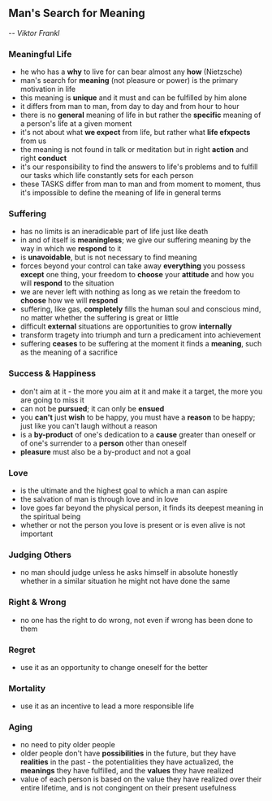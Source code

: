 ## Man's Search for Meaning
-- *Viktor Frankl*

### Meaningful Life
- he who has a **why** to live for can bear almost any **how** (Nietzsche)
- man's search for **meaning** (not pleasure or power) is the primary motivation in life
- this meaning is **unique** and it must and can be fulfilled by him alone
- it differs from man to man, from day to day and from hour to hour
- there is no **general** meaning of life in but rather the **specific** meaning of a person's life at a given moment
- it's not about what **we expect** from life, but rather what **life efxpects** from us
- the meaning is not found in talk or meditation but in right **action** and right **conduct**
- it's our responsibility to find the answers to life's problems and to fulfill our tasks which life constantly sets for each person
- these TASKS differ from man to man and from moment to moment, thus it's impossible to define the meaning of life in general terms

### Suffering
- has no limits is an ineradicable part of life just like death
- in and of itself is **meaningless**; we give our suffering meaning by the way in which we **respond** to it
- is **unavoidable**, but is not necessary to find meaning
- forces beyond your control can take away **everything** you possess **except** one thing, your freedom to **choose** your **attitude** and how you will **respond** to the situation
- we are never left with nothing as long as we retain the freedom to **choose** how we will **respond**
- suffering, like gas, **completely** fills the human soul and conscious mind, no matter whether the suffering is great or little
- difficult **external** situations are opportunities to grow **internally**
- transform tragety into triumph and turn a predicament into achievement
- suffering **ceases** to be suffering at the moment it finds a **meaning**, such as the meaning of a sacrifice

### Success & Happiness
- don't aim at it - the more you aim at it and make it a target, the more you are going to miss it
- can not be **pursued**; it can only be  **ensued**
- you **can't** just **wish** to be happy, you must have a **reason** to be happy; just like you can't laugh without a reason
- is a **by-product** of one's dedication to a **cause** greater than oneself or of one's surrender to a **person** other than oneself
- **pleasure** must also be a by-product and not a goal

### Love
- is the ultimate and the highest goal to which a man can aspire
- the salvation of man is through love and in love
- love goes far beyond the physical person, it finds its deepest meaning in the spiritual being
- whether or not the person you love is present or is even alive is not important

### Judging Others
- no man should judge unless he asks himself in absolute honestly whether in a similar situation he might not have done the same

### Right & Wrong
- no one has the right to do wrong, not even if wrong has been done to them

### Regret
- use it as an opportunity to change oneself for the better

### Mortality
- use it as an incentive to lead a more responsible life

### Aging
- no need to pity older people
- older people don't have **possibilities** in the future, but they have **realities** in the past - the potentialities they have actualized, the **meanings** they have fulfilled, and the **values** they have realized
- value of each person is based on the value they have realized over their entire lifetime, and is not congingent on their present usefulness
 